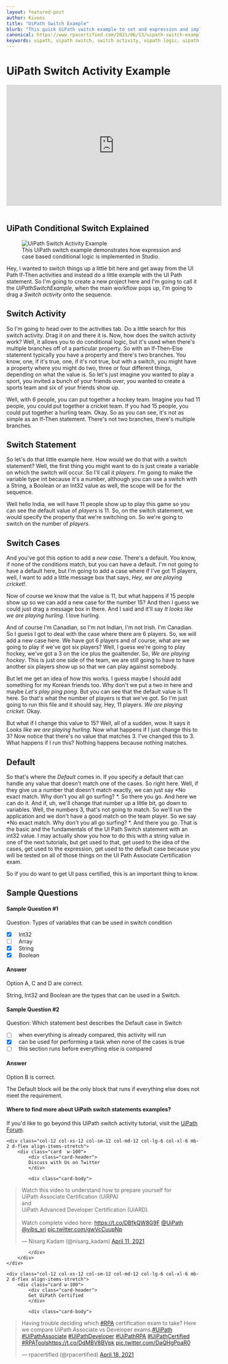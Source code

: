 ```yaml
---
layout: featured-post
author: Kivens
title: "UiPath Switch Example"
blurb: "This quick UiPath switch example to set and expression and implement logic based on a matching case. It's a great alternative to the UiPath if activity."
canonical: https://www.rpacertified.com/2021/06/13/uipath-switch-example-tutorial.html
keywords: uipath, uipath switch, switch activity, uipath logic, uipath programming, uipath conditional, uipath studio, rpa developer, rpa programming
---
```


# UiPath Switch Activity Example

<div class="embed-responsive embed-responsive-16by9">
<iframe src="https://www.youtube.com/embed/sBM9nkhRFNY" allow="accelerometer; autoplay; clipboard-write; encrypted-media; gyroscope; picture-in-picture" allowfullscreen="" width="560" height="315" frameborder="0"></iframe>
</div>
<br/>

## UiPath Conditional Switch Explained

<figure class="figure">
  <img src="https://itknowledgeexchange.techtarget.com/coffee-talk/files/2021/06/uipath-switch-example-conditional-activity.jpg" alt="UiPath Switch Activity Example" class="img-fluid mx-auto d-block img-thumbnail rounded ">
  <figcaption class="figure-caption">This UiPath switch example demonstrates how expression and case based conditional logic is implemented in Studio.</figcaption>
</figure>

Hey, I wanted to switch things up a little bit here and get away from the UI Path If-Then activities and instead do a little example with the UI Path statement. So I'm going to create a new project here and I'm going to call it the *UiPathSwitchExample*, when the main workflow pops up, I'm going to drag a *Switch activity* onto the sequence.

## Switch Activity

So I'm going to head over to the activities tab. Do a little search for this switch activity. Drag it on and there it is. Now, how does the switch activity work? Well, it allows you to do conditional logic, but it's used when there's multiple branches off of a particular property. So with an If-Then-Else statement typically you have a property and there's two branches. You know, one, if it's true, one, if it's not true, but with a switch, you might have a property where you might do two, three or four different things, depending on what the value is. So let's just imagine you wanted to play a sport, you invited a bunch of your friends over, you wanted to create a sports team and six of your friends show up.

Well, with 6 people, you can put together a hockey team. Imagine you had 11 people, you could put together a cricket team. If you had 15 people, you could put together a hurling team. Okay. So as you can see, it's not as simple as an If-Then statement. There's not two branches, there's multiple branches.

## Switch Statement
So let's do that little example here. How would we do that with a switch statement? Well, the first thing you might want to do is just create a variable on which the switch will occur. So I'll call it *players*. I'm going to make the variable type int because it's a number, although you can use a switch with a String, a Boolean or an Int32 value as well, the scope will be for the sequence.

Well hello India, we will have 11 people show up to play this game so you can see the default value of *players* is 11. So, on the switch statement, we would specify the property that we're switching on. So we're going to switch on the number of *players*. 

## Switch Cases

And you've got this option to add a *new case*. There's a default. You know, if none of the conditions match, but you can have a default. I'm not going to have a default here, but I'm going to add a case where if I've got 11 players, well, I want to add a little message box that says, *Hey, we are playing cricket!*. 

Now of course we know that the value is 11, but what happens if 15 people show up so we can add a new case for the number 15? And then I guess we could just drag a message box in there. And I said and it'll say *It looks like we are playing hurling*. I love hurling. 

And of course I'm Canadian, so I'm not Indian, I'm not Irish. I'm Canadian. So I guess I got to deal with the case where there are 6 players. So, we will add a new case here. We have got 6 players and of course, what are we going to play if we've got six players? Well, I guess we're going to play hockey, we've got a 3 on the ice plus the goaltender. So, *We are playing hockey*. This is just one side of the team, we are still going to have to have another six players show up so that we can play against somebody.

But let me get an idea of how this works. I guess maybe I should add something for my Korean friends too. Why don't we put a two in here and maybe *Let's play ping pong*. But you can see that the default value is 11 here. So that's what the number of players is that we've got. So I'm just going to run this file and it should say, Hey, 11 players. *We are playing cricket*. Okay.

But what if I change this value to 15? Well, all of a sudden, wow. It says it *Looks like we are playing hurling*. Now what happens if I just change this to 3? Now notice that there's no value that matches 3. I've changed this to 3. What happens if I run this? Nothing happens because nothing matches.

## Default

So that's where the *Default* comes in. If you specify a default that can handle any value that doesn't match one of the cases. So right here. Well, if they give us a number that doesn't match exactly, we can just say *No exact match. Why don't you all go surfing? *. So there you go. And here we can do it. And if, uh, we'll change that number up a little bit, go down to variables. Well, the numbers 3, that's not going to match. So we'll run the application and we don't have a good match on the team player. So we say *No exact match. Why don't you all go surfing? *. And there you go. That is the basic and the fundamentals of the UI Path Switch statement with an int32 value. I may actually show you how to do this with a string value in one of the next tutorials, but get used to that, get used to the idea of the cases, get used to the expression, get used to the default case because you will be tested on all of those things on the UI Path Associate Certification exam.

So if you do want to get UI pass certified, this is an important thing to know.


## Sample Questions

#### Sample Question #1
Question: Types of variables that can be used in switch condition

- [x] &nbsp;  Int32
- [ ] &nbsp;  Array
- [x] &nbsp;  String
- [x] &nbsp;  Boolean

#### Answer

Option A, C and D are correct. 

String, Int32 and Boolean are the types that can be used in a Switch.

#### Sample Question #2
Question: Which statement best describes the Default case in Switch

- [ ] &nbsp;  when everything is already compared, this activity will run
- [x] &nbsp;  can be used for performing a task when none of the cases is true
- [ ] &nbsp;  this section runs before everything else is compared

#### Answer

Option B is correct. 

The Default block will be the only block that runs if everything else does not meet the requirement.

#### Where to find more about UiPath switch statements examples?

If you'd like to go beyond this UiPath switch activity tutorial, visit the <a href="https://docs.uipath.com/studio/docs/the-switch-activity">UiPath Forum</a>.

<div class="row">
	
    <div class="col-12 col-xs-12 col-sm-12 col-md-12 col-lg-6 col-xl-6 mb-2 d-flex align-items-stretch">
        <div class="card  w-100">
            <div class="card-header">
            Discuss with Us on Twitter
            </div>

            <div class="card-body">
<!-- **************************** -->       


<blockquote class="twitter-tweet"><p lang="en" dir="ltr">Watch this video to understand how to prepare yourself for <br>UiPath Associate Certification (UiRPA) <br>and <br>UiPath Advanced Developer Certification (UiARD).<br><br>Watch complete video here: <a href="https://t.co/DBfkQW8G9F">https://t.co/DBfkQW8G9F</a> <a href="https://twitter.com/UiPath?ref_src=twsrc%5Etfw">@UiPath</a> <a href="https://twitter.com/vibs_sri?ref_src=twsrc%5Etfw">@vibs_sri</a> <a href="https://t.co/gwVcCuupNp">pic.twitter.com/gwVcCuupNp</a></p>&mdash; Nisarg Kadam (@nisarg_kadam) <a href="https://twitter.com/nisarg_kadam/status/1381253771125161985?ref_src=twsrc%5Etfw">April 11, 2021</a></blockquote> <script async src="https://platform.twitter.com/widgets.js" charset="utf-8"></script> 



<!-- **************************** -->   
            
            
            </div>
        </div>
    </div>
	
	<div class="col-12 col-xs-12 col-sm-12 col-md-12 col-lg-6 col-xl-6 mb-2 d-flex align-items-stretch">
        <div class="card w-100">
            <div class="card-header">
            Get UiPath Certified
            </div>

            <div class="card-body">
<blockquote class="twitter-tweet"><p lang="en" dir="ltr">Having trouble deciding which <a href="https://twitter.com/hashtag/RPA?src=hash&amp;ref_src=twsrc%5Etfw">#RPA</a> certification exam to take? Here we compare UiPath Associate vs Developer exams.<a href="https://twitter.com/hashtag/UiPath?src=hash&amp;ref_src=twsrc%5Etfw">#UiPath</a> <a href="https://twitter.com/hashtag/UiPathAssociate?src=hash&amp;ref_src=twsrc%5Etfw">#UiPathAssociate</a> <a href="https://twitter.com/hashtag/UiPathDeveloper?src=hash&amp;ref_src=twsrc%5Etfw">#UiPathDeveloper</a> <a href="https://twitter.com/hashtag/UiPathRPA?src=hash&amp;ref_src=twsrc%5Etfw">#UiPathRPA</a> <a href="https://twitter.com/hashtag/UiPathCertified?src=hash&amp;ref_src=twsrc%5Etfw">#UiPathCertified</a> <a href="https://twitter.com/hashtag/RPATools?src=hash&amp;ref_src=twsrc%5Etfw">#RPATools</a><a href="https://t.co/DdMBV8BVpk">https://t.co/DdMBV8BVpk</a> <a href="https://t.co/DaQHgPpaR0">pic.twitter.com/DaQHgPpaR0</a></p>&mdash; rpacertified (@rpacertified) <a href="https://twitter.com/rpacertified/status/1383851087157858304?ref_src=twsrc%5Etfw">April 18, 2021</a></blockquote> <script async src="https://platform.twitter.com/widgets.js" charset="utf-8"></script> 
            </div>
        </div>
    </div>
	
</div>
